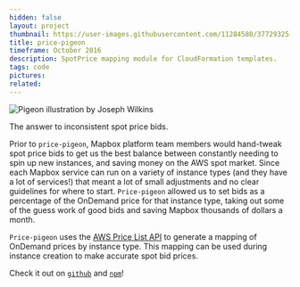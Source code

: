 ```yaml
---
hidden: false
layout: project
thumbnail: https://user-images.githubusercontent.com/11284580/37729325-1277d90e-2d13-11e8-8bc6-afcdc5cac242.jpg
title: price-pigeon
timeframe: October 2016
description: SpotPrice mapping module for CloudFormation templates.
tags: code
pictures:
related:
---
```


![Pigeon illustration by [Joseph Wilkins](https://brightonillustrators.co.uk/portfolios/Joseph_Wilkins)](https://user-images.githubusercontent.com/11284580/37729325-1277d90e-2d13-11e8-8bc6-afcdc5cac242.jpg)


The answer to inconsistent spot price bids.


Prior to `price-pigeon`, Mapbox platform team members would hand-tweak spot price bids to get us the best balance between constantly needing to spin up new instances, and saving money on the AWS spot market. Since each Mapbox service can run on a variety of instance types (and they have a lot of services!) that meant a lot of small adjustments and no clear guidelines for where to start. `Price-pigeon` allowed us to set bids as a percentage of the OnDemand price for that instance type, taking out some of the guess work of good bids and saving Mapbox thousands of dollars a month.


`Price-pigeon` uses the [AWS Price List API](https://aws.amazon.com/blogs/aws/new-aws-price-list-api/) to generate a mapping of OnDemand prices by instance type. This mapping can be used during instance creation to make accurate spot bid prices.


Check it out on [`github`](https://github.com/mapbox/price-pigeon) and [`npm`](https://www.npmjs.com/package/@mapbox/price-pigeon)!
